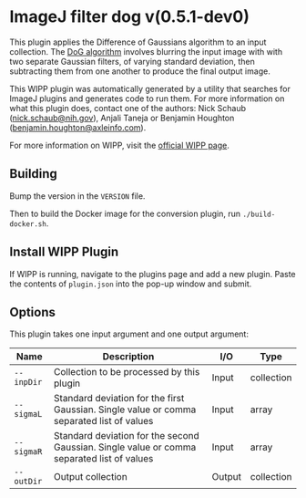 # ImageJ filter dog v(0.5.1-dev0)

This plugin applies the Difference of Gaussians algorithm to an input collection.
The [DoG algorithm](https://en.wikipedia.org/wiki/Difference_of_Gaussians) involves blurring the input image with with two separate
Gaussian filters, of varying standard deviation, then subtracting them from one
another to produce the final output image.

This WIPP plugin was automatically generated by a utility that searches for
ImageJ plugins and generates code to run them. For more information on what this
plugin does, contact one of the authors: Nick Schaub (nick.schaub@nih.gov),
Anjali Taneja or Benjamin Houghton (benjamin.houghton@axleinfo.com).

For more information on WIPP, visit the [official WIPP page](https://isg.nist.gov/deepzoomweb/software/wipp).

## Building

Bump the version in the `VERSION` file.

Then to build the Docker image for the conversion plugin, run
`./build-docker.sh`.

## Install WIPP Plugin

If WIPP is running, navigate to the plugins page and add a new plugin.
Paste the contents of `plugin.json` into the pop-up window and submit.

## Options

This plugin takes one input argument and one output argument:

| Name       | Description                                                                                | I/O    | Type       |
| ---------- | ------------------------------------------------------------------------------------------ | ------ | ---------- |
| `--inpDir` | Collection to be processed by this plugin                                                  | Input  | collection |
| `--sigmaL` | Standard deviation for the first Gaussian. Single value or comma separated list of values  | Input  | array      |
| `--sigmaR` | Standard deviation for the second Gaussian. Single value or comma separated list of values | Input  | array      |
| `--outDir` | Output collection                                                                          | Output | collection |
